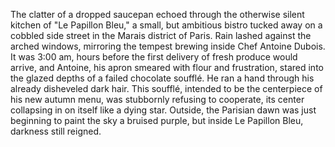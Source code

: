 The clatter of a dropped saucepan echoed through the otherwise silent kitchen of "Le Papillon Bleu," a small, but ambitious bistro tucked away on a cobbled side street in the Marais district of Paris.  Rain lashed against the arched windows, mirroring the tempest brewing inside Chef Antoine Dubois.  It was 3:00 am, hours before the first delivery of fresh produce would arrive, and Antoine, his apron smeared with flour and frustration, stared into the glazed depths of a failed chocolate soufflé.  He ran a hand through his already disheveled dark hair.  This soufflé, intended to be the centerpiece of his new autumn menu, was stubbornly refusing to cooperate, its center collapsing in on itself like a dying star.  Outside, the Parisian dawn was just beginning to paint the sky a bruised purple, but inside Le Papillon Bleu, darkness still reigned.
